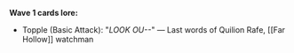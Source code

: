__Wave 1 cards lore:__
+ Topple (Basic Attack): "_LOOK OU--_" ― Last words of Quilion Rafe, [[Far Hollow]] watchman